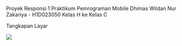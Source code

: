 Proyek Responsi 1 Praktikum Pemrograman Mobile
Dhimas Wildan Nur Zakariya - H1D023050
Kelas H ke Kelas C

Tangkapan Layar

![](TangkapanLayar/RekamanLayar1.gif)
